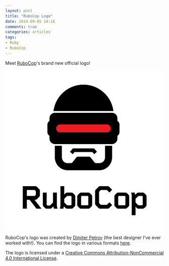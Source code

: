 ```yaml
---
layout: post
title: "RuboCop Logo"
date: 2014-09-05 14:16
comments: true
categories: articles
tags:
- Ruby
- RuboCop
---
```


Meet [RuboCop](https://github.com/bbatsov/rubocop)'s brand new official logo!

![RuboCop Logo](/assets/images/rubocop-logo.png)

RuboCop's logo was created by
[Dimiter Petrov](https://www.chadomoto.com/) (the best designer I've
ever worked with!). You can find the logo in various formats
[here](https://github.com/bbatsov/rubocop/tree/master/logo).

The logo is licensed under a
[Creative Commons Attribution-NonCommercial 4.0 International License](http://creativecommons.org/licenses/by-nc/4.0/deed.en_GB).
